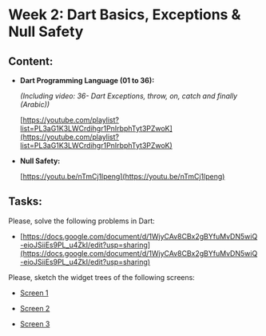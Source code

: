 # Week 2: Dart Basics, Exceptions & Null Safety

## Content:

- **Dart Programming Language (01 to 36):**
    
    *(Including video: 36- Dart Exceptions, throw, on, catch and finally (Arabic))*
    
    [https://youtube.com/playlist?list=PL3aG1K3LWCrdihgr1PnIrbphTyt3PZwoK](https://youtube.com/playlist?list=PL3aG1K3LWCrdihgr1PnIrbphTyt3PZwoK)
    
- **Null Safety:**
    
    [https://youtu.be/nTmCj1lpeng](https://youtu.be/nTmCj1lpeng)
    

## Tasks:

Please, solve the following problems in Dart:

- [https://docs.google.com/document/d/1WjyCAv8CBx2gBYfuMvDN5wiQ-eioJSiiEs9PL_u4ZkI/edit?usp=sharing](https://docs.google.com/document/d/1WjyCAv8CBx2gBYfuMvDN5wiQ-eioJSiiEs9PL_u4ZkI/edit?usp=sharing)

Please, sketch the widget trees of the following screens:

- [Screen 1](https://www.notion.so/Screen-1-550fb43fb6ab4b29844e0ba3ac2e1f35)

- [Screen 2](https://www.notion.so/Screen-2-6d0f1fd05904460d92c8e58c090501cc)

- [Screen 3](https://www.notion.so/Screen-3-02afedb04242425ab61c924159a7d322)